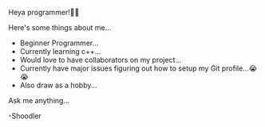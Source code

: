 Heya programmer!:wave::wave:

Here's some things about me...
- Beginner Programmer...
- Currently learning c++...
- Would love to have collaborators on my project...
- Currently have major issues figuring out how to setup my Git profile...😭😭 
- Also draw as a hobby...

Ask me anything...

-Shoodler
